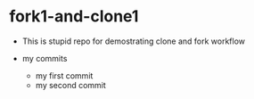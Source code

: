 # fork1-and-clone1

- This is stupid repo for demostrating clone and fork workflow
 
 - my commits
   - my first commit
   - my second commit
